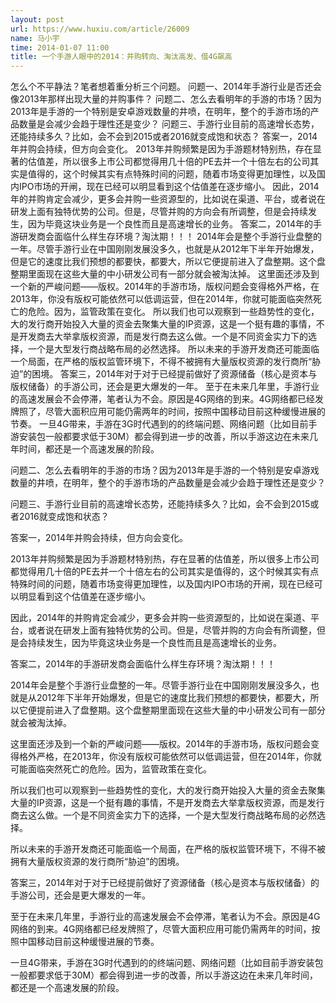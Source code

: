 ```yaml
---
layout: post
url: https://www.huxiu.com/article/26009
name: 马小宇
time: 2014-01-07 11:00
title: 一个手游人眼中的2014：并购转向、淘汰高发、借4G飙高
---
```

怎么个不平静法？笔者想着重分析三个问题。 问题一、2014年手游行业是否还会像2013年那样出现大量的并购事件？ 问题二、怎么去看明年的手游的市场？因为2013年是手游的一个特别是安卓游戏数量的井喷，在明年，整个的手游市场的产品数量是会减少会趋于理性还是变少？ 问题三、手游行业目前的高速增长态势，还能持续多久？比如，会不会到2015或者2016就变成饱和状态？ 答案一，2014年并购会持续，但方向会变化。 2013年并购频繁是因为手游题材特别热，存在显著的估值差，所以很多上市公司都觉得用几十倍的PE去并一个十倍左右的公司其实是值得的，这个时候其实有点特殊时间的问题，随着市场变得更加理性，以及国内IPO市场的开闸，现在已经可以明显看到这个估值差在逐步缩小。 因此，2014年的并购肯定会减少，更多会并购一些资源型的，比如说在渠道、平台，或者说在研发上面有独特优势的公司。但是，尽管并购的方向会有所调整，但是会持续发生，因为毕竟这块业务是一个良性而且是高速增长的业务。 答案二，2014年的手游研发商会面临什么样生存环境？淘汰期！！！ 2014年会是整个手游行业盘整的一年。尽管手游行业在中国刚刚发展没多久，也就是从2012年下半年开始爆发，但是它的速度比我们预想的都要快，都要大，所以它便提前进入了盘整期。这个盘整期里面现在这些大量的中小研发公司有一部分就会被淘汰掉。 这里面还涉及到一个新的严峻问题——版权。2014年的手游市场，版权问题会变得格外严格，在2013年，你没有版权可能依然可以低调运营，但在2014年，你就可能面临突然死亡的危险。因为，监管政策在变化。 所以我们也可以观察到一些趋势性的变化，大的发行商开始投入大量的资金去聚集大量的IP资源，这是一个挺有趣的事情，不是开发商去大举拿版权资源，而是发行商去这么做。一个是不同资金实力下的选择，一个是大型发行商战略布局的必然选择。 所以未来的手游开发商还可能面临一个局面，在严格的版权监管环境下，不得不被拥有大量版权资源的发行商所“胁迫”的困境。 答案三，2014年对于对于已经提前做好了资源储备（核心是资本与版权储备）的手游公司，还会是更大爆发的一年。 至于在未来几年里，手游行业的高速发展会不会停滞，笔者认为不会。原因是4G网络的到来。4G网络都已经发牌照了，尽管大面积应用可能仍需两年的时间，按照中国移动目前这种缓慢进展的节奏。 一旦4G带来，手游在3G时代遇到的的终端问题、网络问题（比如目前手游安装包一般都要求低于30M）都会得到进一步的改善，所以手游这边在未来几年时间，都还是一个高速发展的阶段。

问题二、怎么去看明年的手游的市场？因为2013年是手游的一个特别是安卓游戏数量的井喷，在明年，整个的手游市场的产品数量是会减少会趋于理性还是变少？

问题三、手游行业目前的高速增长态势，还能持续多久？比如，会不会到2015或者2016就变成饱和状态？

答案一，2014年并购会持续，但方向会变化。

2013年并购频繁是因为手游题材特别热，存在显著的估值差，所以很多上市公司都觉得用几十倍的PE去并一个十倍左右的公司其实是值得的，这个时候其实有点特殊时间的问题，随着市场变得更加理性，以及国内IPO市场的开闸，现在已经可以明显看到这个估值差在逐步缩小。

因此，2014年的并购肯定会减少，更多会并购一些资源型的，比如说在渠道、平台，或者说在研发上面有独特优势的公司。但是，尽管并购的方向会有所调整，但是会持续发生，因为毕竟这块业务是一个良性而且是高速增长的业务。

答案二，2014年的手游研发商会面临什么样生存环境？淘汰期！！！

2014年会是整个手游行业盘整的一年。尽管手游行业在中国刚刚发展没多久，也就是从2012年下半年开始爆发，但是它的速度比我们预想的都要快，都要大，所以它便提前进入了盘整期。这个盘整期里面现在这些大量的中小研发公司有一部分就会被淘汰掉。

这里面还涉及到一个新的严峻问题——版权。2014年的手游市场，版权问题会变得格外严格，在2013年，你没有版权可能依然可以低调运营，但在2014年，你就可能面临突然死亡的危险。因为，监管政策在变化。

所以我们也可以观察到一些趋势性的变化，大的发行商开始投入大量的资金去聚集大量的IP资源，这是一个挺有趣的事情，不是开发商去大举拿版权资源，而是发行商去这么做。一个是不同资金实力下的选择，一个是大型发行商战略布局的必然选择。

所以未来的手游开发商还可能面临一个局面，在严格的版权监管环境下，不得不被拥有大量版权资源的发行商所“胁迫”的困境。

答案三，2014年对于对于已经提前做好了资源储备（核心是资本与版权储备）的手游公司，还会是更大爆发的一年。

至于在未来几年里，手游行业的高速发展会不会停滞，笔者认为不会。原因是4G网络的到来。4G网络都已经发牌照了，尽管大面积应用可能仍需两年的时间，按照中国移动目前这种缓慢进展的节奏。

一旦4G带来，手游在3G时代遇到的的终端问题、网络问题（比如目前手游安装包一般都要求低于30M）都会得到进一步的改善，所以手游这边在未来几年时间，都还是一个高速发展的阶段。

